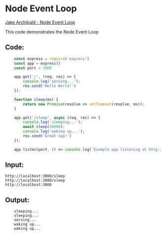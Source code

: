 # Node Event Loop

[Jake Archibald - Node Event Loop](https://www.youtube.com/watch?v=cCOL7MC4Pl0&feature=youtu.be) 

This code demonstrates the Node Event Loop

## Code:
```javascript
    const express = require('express')
    const app = express()
    const port = 3000

    app.get('/', (req, res) => {
        console.log('serving...');
        res.send('Hello World!')
    });

    function sleep(ms) {
        return new Promise(resolve => setTimeout(resolve, ms));
    }

    app.get('/sleep', async (req, res) => {
        console.log('sleeping...');
        await sleep(30000);
        console.log('waking up...');
        res.send('Great nap!')
    });

    app.listen(port, () => console.log(`Example app listening at http://localhost:${port}`))
```

## Input:

```
http://localhost:3000/sleep
http://localhost:3000/sleep
http://localhost:3000
```

## Output:
```output
    sleeping...
    sleeping...
    serving...
    waking up...
    waking up...
```